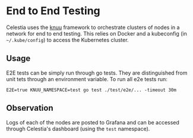 # End to End Testing

Celestia uses the [knuu](https://github.com/celestiaorg/knuu) framework to orchestrate clusters of nodes in a network for end to end testing. This relies on Docker and a kubeconfig (in `~/.kube/config`) to access the Kubernetes cluster.

## Usage

E2E tests can be simply run through go tests. They are distinguished from unit tets through an environment variable. To run all e2e tests run:

```shell
E2E=true KNUU_NAMESPACE=test go test ./test/e2e/... -timeout 30m
```

## Observation

Logs of each of the nodes are posted to Grafana and can be accessed through Celestia's dashboard (using the `test` namespace).
